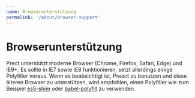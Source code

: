```yaml
---
name: Browserunterstützung
permalink: '/about/browser-support'
---
```


# Browserunterstützung

Prect unterstützt moderne Browser (Chrome, Firefox, Safari, Edge) und IE9+. Es sollte in IE7 sowie IE8 funktionieren, setzt allerdings einige Polyfiller voraus. Wenn es beabsichtigt ist, Preact zu benutzen und diese älteren Browser zu unterstützen, wird empfohlen, einen Polyfiller wie zum Beispiel [es5-shim] oder [babel-polyfill] zu verwenden.

[es5-shim]: https://github.com/es-shims/es5-shim
[babel-polyfill]: https://babeljs.io/docs/usage/polyfill/
